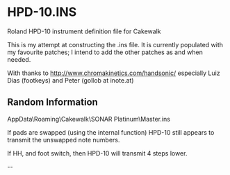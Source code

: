 # HPD-10.INS
Roland HPD-10 instrument definition file for Cakewalk


This is my attempt at constructing the .ins file.
It is currently populated with my favourite patches; I intend to add the other patches as and when needed.

With thanks to http://www.chromakinetics.com/handsonic/
especially Luiz Dias (footkeys) and Peter (gollob at inote.at)

## Random Information

AppData\Roaming\Cakewalk\SONAR Platinum\Master.ins

If pads are swapped (using the internal function) HPD-10 still appears to transmit the unswapped note numbers.

If HH, and foot switch, then HPD-10 will transmit 4 steps lower.

--
